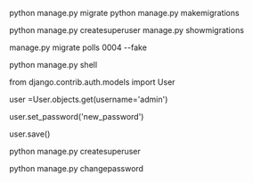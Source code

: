 


python manage.py migrate
python manage.py makemigrations

python manage.py createsuperuser
manage.py showmigrations

manage.py migrate polls 0004 --fake





python manage.py shell

from django.contrib.auth.models import User

user =User.objects.get(username='admin')

user.set_password('new_password')

user.save()


python manage.py createsuperuser


python manage.py changepassword


